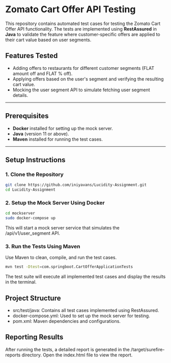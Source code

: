 # Zomato Cart Offer API Testing  

This repository contains automated test cases for testing the Zomato Cart Offer API functionality. The tests are implemented using **RestAssured** in **Java** to validate the feature where customer-specific offers are applied to their cart value based on user segments.  

## Features Tested  
 - Adding offers to restaurants for different customer segments (FLAT amount off and FLAT % off).  
 - Applying offers based on the user's segment and verifying the resulting cart value.  
 - Mocking the user segment API to simulate fetching user segment details.  

---

## Prerequisites  
 - **Docker** installed for setting up the mock server.  
 - **Java** (version 11 or above).  
 - **Maven** installed for running the test cases.  

---

## Setup Instructions  

### 1. Clone the Repository  
```bash  
git clone https://github.com/iniyavans/Lucidity-Assignment.git  
cd Lucidity-Assignment 
```

### 2. Setup the Mock Server Using Docker

```bash  
cd mockserver
sudo docker-compose up
```
This will start a mock server service that simulates the /api/v1/user_segment API.

### 3. Run the Tests Using Maven
Use Maven to clean, compile, and run the test cases.
```bash  
mvn test -Dtest=com.springboot.CartOfferApplicationTests
```
The test suite will execute all implemented test cases and display the results in the terminal.

## Project Structure
 - src/test/java: Contains all test cases implemented using RestAssured.
 - docker-compose.yml: Used to set up the mock server for testing.
 - pom.xml: Maven dependencies and configurations.

## Reporting Results
After running the tests, a detailed report is generated in the /target/surefire-reports directory. Open the index.html file to view the report.
